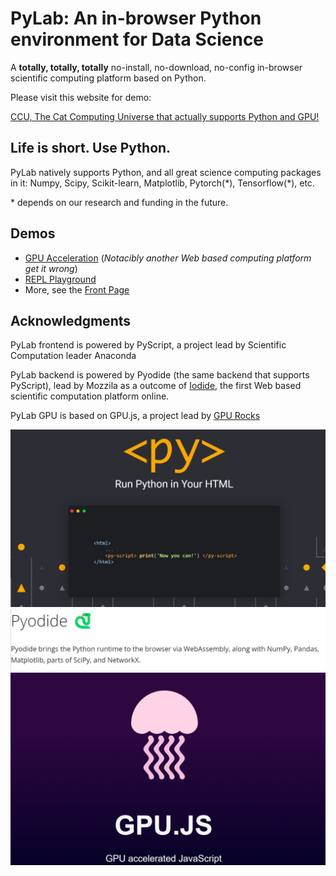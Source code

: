 
# PyLab: An in-browser Python environment for Data Science 
A **totally, totally, totally** no-install, no-download, no-config in-browser scientific computing platform based on Python. 

Please visit this website for demo:

[CCU, The Cat Computing Universe that actually supports Python and GPU!](https://cat-computing-universe.github.io/PyLab/)

## Life is short. Use Python. 
PyLab natively supports Python, and all great science computing packages in it: Numpy, Scipy, Scikit-learn, Matplotlib, Pytorch(\*), Tensorflow(\*), etc. 

\* depends on our research and funding in the future.

## Demos
* [GPU Acceleration](https://cat-computing-universe.github.io/PyLab/demo/matrix/gpu_accelerate.html) (*Notacibly another Web based computing platform get it wrong*)
* [REPL Playground](https://cat-computing-universe.github.io/PyLab/demo/repl.html)
* More, see the [Front Page](https://cat-computing-universe.github.io/PyLab/)

## Acknowledgments 
PyLab frontend is powered by PyScript, a project lead by Scientific Computation leader Anaconda

PyLab backend is powered by Pyodide (the same backend that supports PyScript), lead by Mozzila as a outcome of [Iodide](https://alpha.iodide.io/), the first Web based scientific computation platform online.

PyLab GPU is based on GPU.js, a project lead by [GPU Rocks](https://gpu.rocks/#/)

![](imgs/pyscript.png)
![](imgs/pyodide.png)
![](imgs/gpujs.png)

